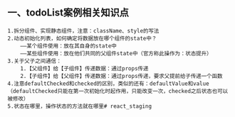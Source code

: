 ## 一、todoList案例相关知识点
    1.拆分组件、实现静态组件，注意：className、style的写法
    2.动态初始化列表，如何确定将数据放在哪个组件的state中？
        ——某个组件使用：放在其自身的state中
        ——某些组件使用：放在他们共同的父组件state中（官方称此操作为：状态提升）
    3.关于父子之间通信：
        1.【父组件】给【子组件】传递数据：通过props传递
        2.【子组件】给【父组件】传递数据：通过props传递，要求父提前给子传递一个函数
    4.注意defaultChecked和checked的区别，类似的还有：defaultValue和value（defaultChecked只能在第一次初始化时起作用，只能改变一次，checked之后状态也可以被修改）
    5.状态在哪里，操作状态的方法就在哪里# react_staging
